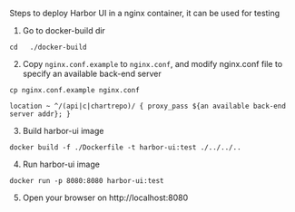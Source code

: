 Steps to deploy Harbor UI in a nginx container, it can be used for testing

1. Go to docker-build dir

`cd   ./docker-build`
   
2. Copy `nginx.conf.example` to `nginx.conf`, and modify nginx.conf file to specify an available back-end server

`cp nginx.conf.example nginx.conf`

`
location ~ ^/(api|c|chartrepo)/ {
   proxy_pass ${an available back-end server addr};
}
`

3. Build harbor-ui image

`docker build -f ./Dockerfile -t harbor-ui:test ./../../..`
   
4. Run  harbor-ui image

`docker run -p 8080:8080 harbor-ui:test`

5. Open your browser on http://localhost:8080   
